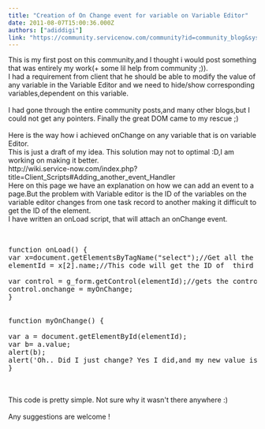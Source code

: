 ```yaml
---
title: "Creation of On Change event for variable on Variable Editor"
date: 2011-08-07T15:00:36.000Z
authors: ["adiddigi"]
link: "https://community.servicenow.com/community?id=community_blog&sys_id=f31da2e5dbd0dbc01dcaf3231f9619a2"
---
```

<p>This is my first post on this community,and I thought i would post something that was entirely my work(+ some lil help from community ;)).<br />I had a requirement from client that he should be able to modify the value of any variable in the Variable Editor and we need to hide/show corresponding variables,dependent on this variable.<br /><br />I had gone through the entire community posts,and many other blogs,but I could not get any pointers. Finally the great DOM came to my rescue ;)<br /><br />Here is the way how i achieved onChange on any variable that is on variable Editor. <br />This is just a draft of my idea. This solution may not to optimal :D,I am working on making it better.<br />http://wiki.service-now.com/index.php?title=Client_Scripts#Adding_another_event_Handler<br />Here on this page we have an explanation on how we can add an event to a page.But the problem with Variable editor is the ID of the variables on the variable editor changes from one task record to another making it difficult to get the ID of the element. <br />I have written an onLoad script, that will attach an onChange event.<br /><pre __default_attr="plain" __jive_macro_name="code" class="jive_text_macro jive_macro_code"><br /><br />function onLoad() {<br />var x=document.getElementsByTagName("select");//Get all the select boxes,as my requirement was related to a select box,so I got all those elemts.<br />elementId = x[2].name;//This code will get the ID of  third select box on the page. I need to improve on this line of code<br /><br />var control = g_form.getControl(elementId);//gets the control of the element<br />control.onchange = myOnChange;<br />}<br /><br /><br />function myOnChange() {<br /><br />var a = document.getElementById(elementId);<br />var b= a.value;<br />alert(b);<br />alert('Oh.. Did I just change? Yes I did,and my new value is this?! '+ b);<br />}<br /></pre><br /><br />This code is pretty simple. Not sure why it wasn't there anywhere :)<br /><br />Any suggestions are welcome !</p>